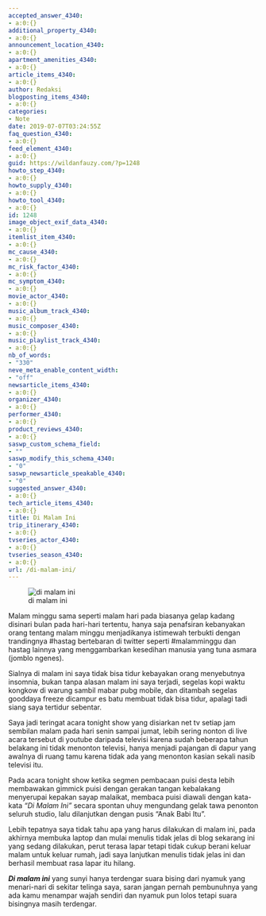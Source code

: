 ```yaml
---
accepted_answer_4340:
- a:0:{}
additional_property_4340:
- a:0:{}
announcement_location_4340:
- a:0:{}
apartment_amenities_4340:
- a:0:{}
article_items_4340:
- a:0:{}
author: Redaksi
blogposting_items_4340:
- a:0:{}
categories:
- Note
date: 2019-07-07T03:24:55Z
faq_question_4340:
- a:0:{}
feed_element_4340:
- a:0:{}
guid: https://wildanfauzy.com/?p=1248
howto_step_4340:
- a:0:{}
howto_supply_4340:
- a:0:{}
howto_tool_4340:
- a:0:{}
id: 1248
image_object_exif_data_4340:
- a:0:{}
itemlist_item_4340:
- a:0:{}
mc_cause_4340:
- a:0:{}
mc_risk_factor_4340:
- a:0:{}
mc_symptom_4340:
- a:0:{}
movie_actor_4340:
- a:0:{}
music_album_track_4340:
- a:0:{}
music_composer_4340:
- a:0:{}
music_playlist_track_4340:
- a:0:{}
nb_of_words:
- "330"
neve_meta_enable_content_width:
- "off"
newsarticle_items_4340:
- a:0:{}
organizer_4340:
- a:0:{}
performer_4340:
- a:0:{}
product_reviews_4340:
- a:0:{}
saswp_custom_schema_field:
- ""
saswp_modify_this_schema_4340:
- "0"
saswp_newsarticle_speakable_4340:
- "0"
suggested_answer_4340:
- a:0:{}
tech_article_items_4340:
- a:0:{}
title: Di Malam Ini
trip_itinerary_4340:
- a:0:{}
tvseries_actor_4340:
- a:0:{}
tvseries_season_4340:
- a:0:{}
url: /di-malam-ini/
---
```


<figure class="wp-block-image"><img src="https://wildanfauzyart.files.wordpress.com/2020/04/b7df5-blur-dark-defocused-376533.jpg?w=768" alt="di malam ini" class="wp-image-1249" data-recalc-dims="1" /><figcaption>di malam ini</figcaption></figure> 

Malam minggu sama seperti malam hari pada biasanya gelap kadang disinari bulan pada hari-hari tertentu, hanya saja penafsiran kebanyakan orang tentang malam minggu menjadikanya istimewah terbukti dengan trandingnya #hastag bertebaran di twitter seperti #malamminggu dan hastag lainnya yang menggambarkan kesedihan manusia yang tuna asmara (jomblo ngenes).

Sialnya di malam ini saya tidak bisa tidur kebayakan orang menyebutnya insomnia, bukan tanpa alasan malam ini saya terjadi, segelas kopi waktu kongkow di warung sambil mabar pubg mobile, dan ditambah segelas gooddaya freeze dicampur es batu membuat tidak bisa tidur, apalagi tadi siang saya tertidur sebentar.

Saya jadi teringat acara tonight show yang disiarkan net tv setiap jam sembilan malam pada hari senin sampai jumat, lebih sering nonton di live acara tersebut di youtube daripada televisi karena sudah beberapa tahun belakang ini tidak menonton televisi, hanya menjadi pajangan di dapur yang awalnya di ruang tamu karena tidak ada yang menonton kasian sekali nasib televisi itu.

Pada acara tonight show ketika segmen pembacaan puisi desta lebih membawakan gimmick puisi dengan gerakan tangan kebalakang menyerupai kepakan sayap malaikat, membaca puisi diawali dengan kata-kata _&#8220;Di Malam Ini&#8221;_ secara spontan uhuy mengundang gelak tawa penonton seluruh studio, lalu dilanjutkan dengan pusis &#8220;Anak Babi Itu&#8221;.

Lebih tepatnya saya tidak tahu apa yang harus dilakukan di malam ini, pada akhirnya membuka laptop dan mulai menulis tidak jelas di blog sekarang ini yang sedang dilakukan, perut terasa lapar tetapi tidak cukup berani keluar malam untuk keluar rumah, jadi saya lanjutkan menulis tidak jelas ini dan berhasil membuat rasa lapar itu hilang.

_**Di malam ini**_ yang sunyi hanya terdengar suara bising dari nyamuk yang menari-nari di sekitar telinga saya, saran jangan pernah pembunuhnya yang ada kamu menampar wajah sendiri dan nyamuk pun lolos tetapi suara bisingnya masih terdengar.